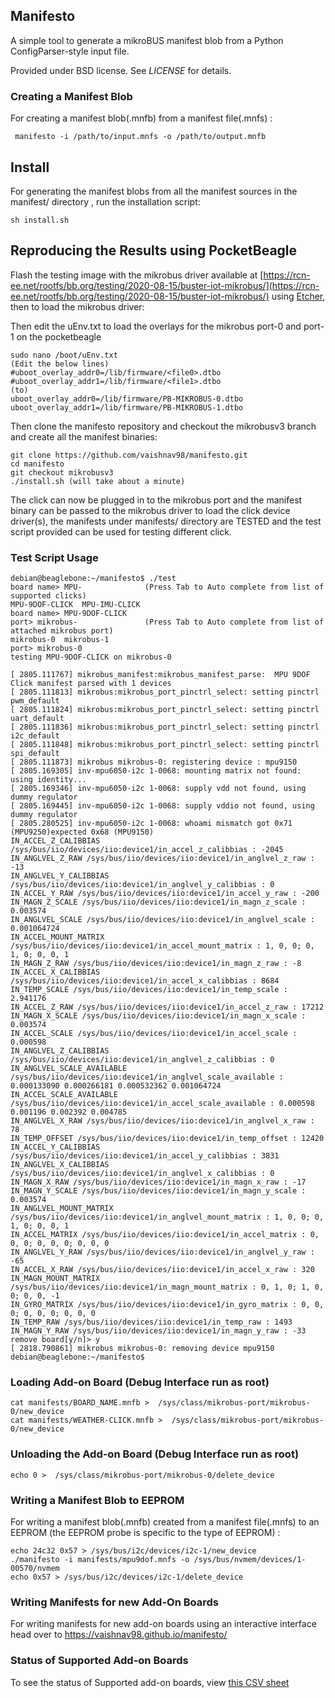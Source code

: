 ## Manifesto

A simple tool to generate a mikroBUS manifest blob from a Python
ConfigParser-style input file.

Provided under BSD license. See *LICENSE* for details.

### Creating a Manifest Blob

For creating a manifest blob(.mnfb) from a manifest file(.mnfs) :
```
 manifesto -i /path/to/input.mnfs -o /path/to/output.mnfb
```

## Install

For generating the manifest blobs from all the manifest sources in the manifest/ directory , run the installation script:

```
sh install.sh
```

## Reproducing the Results using PocketBeagle 

Flash the testing image with the mikrobus driver available at [https://rcn-ee.net/rootfs/bb.org/testing/2020-08-15/buster-iot-mikrobus/](https://rcn-ee.net/rootfs/bb.org/testing/2020-08-15/buster-iot-mikrobus/) using [Etcher](https://www.balena.io/etcher/), then to load the mikrobus driver: 

Then edit the uEnv.txt to load the overlays for the mikrobus port-0 and port-1 on the pocketbeagle
```
sudo nano /boot/uEnv.txt
(Edit the below lines)
#uboot_overlay_addr0=/lib/firmware/<file0>.dtbo
#uboot_overlay_addr1=/lib/firmware/<file1>.dtbo
(to)
uboot_overlay_addr0=/lib/firmware/PB-MIKROBUS-0.dtbo
uboot_overlay_addr1=/lib/firmware/PB-MIKROBUS-1.dtbo
```

Then clone the manifesto repository and checkout the mikrobusv3 branch and create all the manifest binaries:
```
git clone https://github.com/vaishnav98/manifesto.git
cd manifesto
git checkout mikrobusv3
./install.sh (will take about a minute)
```
The click can now be plugged in to the mikrobus port and the manifest binary can be passed to the mikrobus driver to load the click device driver(s), the manifests under manifests/ directory are TESTED and the test script provided can be used for testing different click.

### Test Script Usage

```
debian@beaglebone:~/manifesto$ ./test
board name> MPU-              (Press Tab to Auto complete from list of supported clicks)
MPU-9DOF-CLICK  MPU-IMU-CLICK   
board name> MPU-9DOF-CLICK
port> mikrobus-               (Press Tab to Auto complete from list of attached mikrobus port)
mikrobus-0  mikrobus-1  
port> mikrobus-0
testing MPU-9DOF-CLICK on mikrobus-0 

[ 2805.111767] mikrobus_manifest:mikrobus_manifest_parse:  MPU 9DOF Click manifest parsed with 1 devices
[ 2805.111813] mikrobus:mikrobus_port_pinctrl_select: setting pinctrl pwm_default
[ 2805.111824] mikrobus:mikrobus_port_pinctrl_select: setting pinctrl uart_default
[ 2805.111836] mikrobus:mikrobus_port_pinctrl_select: setting pinctrl i2c_default
[ 2805.111848] mikrobus:mikrobus_port_pinctrl_select: setting pinctrl spi_default
[ 2805.111873] mikrobus mikrobus-0: registering device : mpu9150
[ 2805.169305] inv-mpu6050-i2c 1-0068: mounting matrix not found: using identity...
[ 2805.169346] inv-mpu6050-i2c 1-0068: supply vdd not found, using dummy regulator
[ 2805.169445] inv-mpu6050-i2c 1-0068: supply vddio not found, using dummy regulator
[ 2805.280525] inv-mpu6050-i2c 1-0068: whoami mismatch got 0x71 (MPU9250)expected 0x68 (MPU9150)
IN_ACCEL_Z_CALIBBIAS /sys/bus/iio/devices/iio:device1/in_accel_z_calibbias : -2045
IN_ANGLVEL_Z_RAW /sys/bus/iio/devices/iio:device1/in_anglvel_z_raw : -13
IN_ANGLVEL_Y_CALIBBIAS /sys/bus/iio/devices/iio:device1/in_anglvel_y_calibbias : 0
IN_ACCEL_Y_RAW /sys/bus/iio/devices/iio:device1/in_accel_y_raw : -200
IN_MAGN_Z_SCALE /sys/bus/iio/devices/iio:device1/in_magn_z_scale : 0.003574
IN_ANGLVEL_SCALE /sys/bus/iio/devices/iio:device1/in_anglvel_scale : 0.001064724
IN_ACCEL_MOUNT_MATRIX /sys/bus/iio/devices/iio:device1/in_accel_mount_matrix : 1, 0, 0; 0, 1, 0; 0, 0, 1
IN_MAGN_Z_RAW /sys/bus/iio/devices/iio:device1/in_magn_z_raw : -8
IN_ACCEL_X_CALIBBIAS /sys/bus/iio/devices/iio:device1/in_accel_x_calibbias : 8684
IN_TEMP_SCALE /sys/bus/iio/devices/iio:device1/in_temp_scale : 2.941176
IN_ACCEL_Z_RAW /sys/bus/iio/devices/iio:device1/in_accel_z_raw : 17212
IN_MAGN_X_SCALE /sys/bus/iio/devices/iio:device1/in_magn_x_scale : 0.003574
IN_ACCEL_SCALE /sys/bus/iio/devices/iio:device1/in_accel_scale : 0.000598
IN_ANGLVEL_Z_CALIBBIAS /sys/bus/iio/devices/iio:device1/in_anglvel_z_calibbias : 0
IN_ANGLVEL_SCALE_AVAILABLE /sys/bus/iio/devices/iio:device1/in_anglvel_scale_available : 0.000133090 0.000266181 0.000532362 0.001064724
IN_ACCEL_SCALE_AVAILABLE /sys/bus/iio/devices/iio:device1/in_accel_scale_available : 0.000598 0.001196 0.002392 0.004785
IN_ANGLVEL_X_RAW /sys/bus/iio/devices/iio:device1/in_anglvel_x_raw : 78
IN_TEMP_OFFSET /sys/bus/iio/devices/iio:device1/in_temp_offset : 12420
IN_ACCEL_Y_CALIBBIAS /sys/bus/iio/devices/iio:device1/in_accel_y_calibbias : 3831
IN_ANGLVEL_X_CALIBBIAS /sys/bus/iio/devices/iio:device1/in_anglvel_x_calibbias : 0
IN_MAGN_X_RAW /sys/bus/iio/devices/iio:device1/in_magn_x_raw : -17
IN_MAGN_Y_SCALE /sys/bus/iio/devices/iio:device1/in_magn_y_scale : 0.003574
IN_ANGLVEL_MOUNT_MATRIX /sys/bus/iio/devices/iio:device1/in_anglvel_mount_matrix : 1, 0, 0; 0, 1, 0; 0, 0, 1
IN_ACCEL_MATRIX /sys/bus/iio/devices/iio:device1/in_accel_matrix : 0, 0, 0; 0, 0, 0; 0, 0, 0
IN_ANGLVEL_Y_RAW /sys/bus/iio/devices/iio:device1/in_anglvel_y_raw : -65
IN_ACCEL_X_RAW /sys/bus/iio/devices/iio:device1/in_accel_x_raw : 320
IN_MAGN_MOUNT_MATRIX /sys/bus/iio/devices/iio:device1/in_magn_mount_matrix : 0, 1, 0; 1, 0, 0; 0, 0, -1
IN_GYRO_MATRIX /sys/bus/iio/devices/iio:device1/in_gyro_matrix : 0, 0, 0; 0, 0, 0; 0, 0, 0
IN_TEMP_RAW /sys/bus/iio/devices/iio:device1/in_temp_raw : 1493
IN_MAGN_Y_RAW /sys/bus/iio/devices/iio:device1/in_magn_y_raw : -33
remove board[y/n]> y
[ 2818.790861] mikrobus mikrobus-0: removing device mpu9150
debian@beaglebone:~/manifesto$ 
```

### Loading Add-on Board (Debug Interface run as root)

```
cat manifests/BOARD_NAME.mnfb >  /sys/class/mikrobus-port/mikrobus-0/new_device
cat manifests/WEATHER-CLICK.mnfb >  /sys/class/mikrobus-port/mikrobus-0/new_device
```
### Unloading the Add-on Board (Debug Interface run as root)

```
echo 0 >  /sys/class/mikrobus-port/mikrobus-0/delete_device
```

### Writing a Manifest Blob to EEPROM

For writing a manifest blob(.mnfb) created from a manifest file(.mnfs) to an EEPROM (the EEPROM probe is specific to the type of EEPROM) :
```
echo 24c32 0x57 > /sys/bus/i2c/devices/i2c-1/new_device
./manifesto -i manifests/mpu9dof.mnfs -o /sys/bus/nvmem/devices/1-00570/nvmem
echo 0x57 > /sys/bus/i2c/devices/i2c-1/delete_device
```
### Writing Manifests for new Add-On Boards

For writing manifests for new add-on boards using an interactive interface head over to https://vaishnav98.github.io/manifesto/

### Status of Supported Add-on Boards

To see the status of Supported add-on boards, view [this CSV sheet](click_info.csv)
